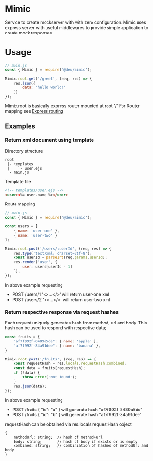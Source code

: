 # Mimic

Service to create mockserver with with zero configuration. 
Mimic uses express server with useful middlewares to provide simple
application to create mock responses.

# Usage

```javascript
// main.js
const { Mimic } = require('@deu/mimic');

Mimic.root.get('/greet', (req, res) => {
    res.json({
        data: 'hello world!'
    })
});
```
Mimic.root is basically express router mounted at root '/'
For Router mapping see [Express routing](https://expressjs.com/en/guide/routing.html)

## Examples

### Return xml document using template

Directory structure
```
root
 |- templates
 |    `- user.ejs
 `- main.js
```

Template file
```html
<!-- templates/user.ejs -->
<user><%= user.name %></user>
```

Route mapping
```javascript
// main.js
const { Mimic } = require('@deu/mimic');

const users = [
    { name: 'user-one' },
    { name: 'user-two' }
];

Mimic.root.post('/users/:userId', (req, res) => {
    res.type('text/xml; charset=utf-8');
    const userId = parseInt(req.params.userId);
    res.render('user', {
        user: users[userId - 1]
    });
});
```
In above example requesting
- POST /users/1 '<>...</>' will return user-one xml
- POST /users/2 '<>...</>' will return user-two xml

### Return respective response via request hashes

Each request uniquely generates hash from method, url and body. This
hash can be used to respond with respective data;

```javascript
const fruits = {
    "af7f992f-8489a5de": { name: 'apple' },
    "af7f992f-84a91dee": { name: 'banana' },
}

Mimic.root.post('/fruits', (req, res) => {
    const requestHash = res.locals.requestHash.combined;
    const data = fruits[requestHash];
    if (!data) {
        throw Error('Not found');
    }
    res.json(data);
});
```

In above example requesting 
- POST /fruits { "id": "a" } will generate hash "af7f992f-8489a5de"
- POST /fruits { "id": "b" } will generate hash "af7f992f-84a91dee"

requestHash can be obtained via res.locals.requestHash object
```
{
    methodUrl: string;  // hash of method+url
    body: string;       // hash of body if exists or is empty
    combined: string;   // combiniation of hashes of methodUrl and body
}
```

